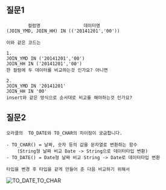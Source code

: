 ## 질문1
```
        컬럼명                데이터명
(JOIN_YMD, JOIN_HH) IN (('20141201','00'))

이와 같은 코드는  

1.
JOIN_YMD IN ('20141201','00')
JOIN_HH IN ('20141201','00')
한 컬럼에 두 데이터를 비교하는것 인가요? 아니면

2.
JOIN_YMD IN '20141201'
JOIN_HH IN '00'
insert와 같은 방식으로 순서대로 비교를 해야하는것 인가요?
```
## 질문2
```
오라클의  TO_DATE와 TO_CHAR의 차이점이 궁금합니다.

- TO_CHAR() = 날짜, 숫자 등의 값을 문자열로 변환하는 함수
    (String형 날짜 비교 Date -> String으로 데이터타입 변환)
- TO_DATE() = Date형 날짜 비교 String -> Date로 데이터타입 변환

타입을 변경 후 타입을 같게 만들어 준 다음 비교하기 위해서
```
![TO_DATE,TO_CHAR](https://user-images.githubusercontent.com/96895717/154837769-1167303b-584c-4fa4-8782-e2edb0c2da34.png)
